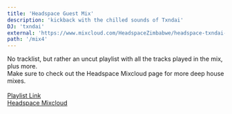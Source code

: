 ```yaml
---
title: 'Headspace Guest Mix'
description: 'kickback with the chilled sounds of Txndai'
DJ: 'txndai'
external: 'https://www.mixcloud.com/HeadspaceZimbabwe/headspace-txndai-guest-mix/'
path: '/mix4'
---
```


No tracklist, but rather an uncut playlist with all the tracks played in the mix, plus more.<br/>
Make sure to check out the Headspace Mixcloud page for more deep house mixes.<br/><br/>
<a rel="noopener noreferrer" href="https://goosebumps.fanlink.to/guestmix" class="text-yellow-600">Playlist Link</a><br/>
<a rel="noopener noreferrer" href="https://www.mixcloud.com/HeadspaceZimbabwe/" class="text-yellow-600">Headspace Mixcloud</a>
